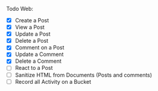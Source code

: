 Todo Web:

- [x] Create a Post
- [x] View a Post
- [x] Update a Post
- [x] Delete a Post
- [x] Comment on a Post
- [x] Update a Comment
- [x] Delete a Comment
- [ ] React to a Post
- [ ] Sanitize HTML from Documents (Posts and comments)
- [ ] Record all Activity on a Bucket
